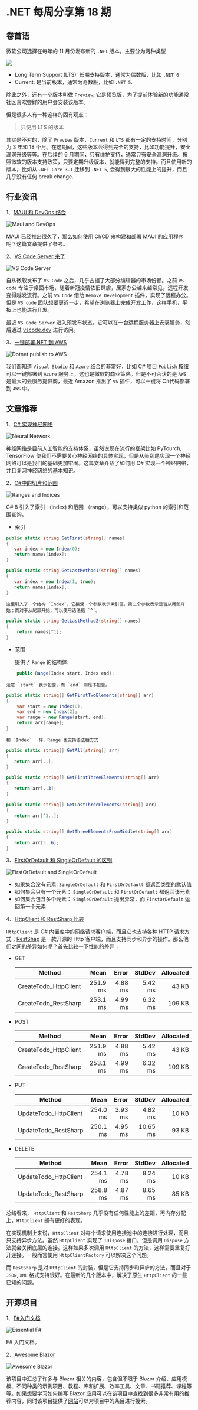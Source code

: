 # .NET 每周分享第 18 期

## 卷首语

微软公司选择在每年的 11 月份发布新的 `.NET` 版本，主要分为两种类型

![](https://dotnetweeklyimages.blob.core.windows.net/018/DotnetEdition.png)

- Long Term Support (LTS): 长期支持版本，通常为偶数版，比如 `.NET 6`
- Current: 是当前版本，通常为奇数版，比如 `.NET 5`.

除此之外，还有一个版本叫做 `Preview`, 它是预览版，为了提前体验新的功能通常社区喜欢尝鲜的用户会安装该版本。

但是很多人有一种这样的固有观点：

> 只使用 LTS 的版本

其实是不对的，除了 `Preview` 版本，`Current` 和 `LTS` 都有一定的支持时间，分别为 3 年和 18 个月。在这期间，这些版本会得到完全的支持，比如功能提升，安全漏洞升级等等。在后续的 6 月期间，只有维护支持，通常只有安全漏洞升级。按照微软的版本支持政策，只要定期升级版本，就能得到完整的支持。而且使用新的版本，比如从 `.NET Core 3.1` 迁移到 `.NET 5`, 会得到很大的性能上的提升，而且几乎没有任何 break change.

## 行业资讯

1、[MAUI 和 DevOps 结合](https://devblogs.microsoft.com/dotnet/devops-for-dotnet-maui/)

![Maui and DevOps](https://dotnetweeklyimages.blob.core.windows.net/018/MauiAndDevOps.png)

MAUI 已经推出很久了，那么如何使用 CI/CD 来构建和部署 MAUI 的应用程序呢？这篇文章提供了参考。

2、[VS Code Server 来了](https://dotnetweeklyimages.blob.core.windows.net/018/VSCodeServer.png)

![VS Code Server](https://dotnetweeklyimages.blob.core.windows.net/018/VSCodeServer.png)

自从微软发布了 `VS Code` 之后，几乎占据了大部分编辑器的市场份额。之前 `VS code` 专注于桌面市场，随着新冠疫情依旧肆虐，居家办公越来越常见，远程开发变得越发流行。之前 `VS Code` 借助 `Remove Development` 插件，实现了远程办公。但是 `VS code` 团队想要更近一步，希望在浏览器上完成开发工作，这样手机，平板上也能进行开发。

最近 `VS Code Server` 进入预发布状态，它可以在一台远程服务器上安装服务，然后通过 [vscode.dev](http://vscode.dev) 进行访问。

3、[一键部署.NET 到 AWS](https://aws.amazon.com/blogs/developer/aws-announces-a-streamlined-deployment-experience-for-net-applications)

![Dotnet publish to AWS](https://dotnetweeklyimages.blob.core.windows.net/018/PublishAWS.png)

我们都知道 `Visual Studio` 和 `Azure` 结合的非常好，比如 C# 项目 `Publish` 按纽可以一键部署到 `Azure` 服务上，这也是微软的商业策略。但是不可否认的是 `AWS` 是最大的云服务提供商，最近 Amazon 推出了 `VS` 插件，可以一键将 C#代码部署到 `AWS` 中。

## 文章推荐

1、[C# 实现神经网络](https://rubikscode.net/2022/07/04/implementing-simple-neural-network-in-c/)

![Neural Network](https://dotnetweeklyimages.blob.core.windows.net/018/NeuralNetwork.png)

神经网络是目前人工智能的支持体系，虽然说现在流行的框架比如 PyTourch, TensorFlow 使我们不需要关心神经网络的具体实现，但是从头到尾实现一个神经网络可以是我们的基础更加牢固。这篇文章介绍了如何用 C# 实现一个神经网络，并且复习神经网络的基本知识。

2、[C#中的切片和范围](https://code-maze.com/csharp-ranges-and-indices/)

![Ranges and Indices](https://dotnetweeklyimages.blob.core.windows.net/018/RangesAndIndices.png)

C# 8 引入了索引 （index) 和范围 （range），可以支持类似 python 的索引和范围查询。

- 索引

```csharp
public static string GetFirst(string[] names)
{
   var index = new Index(0);
   return names[index];
}

public static string GetLastMethod1(string[] names)
{
   var index = new Index(1, true);
   return names[index];
}
```

    这里引入了一个结构 `Index`，它接受一个参数表示索引值，第二个参数表示是否从尾部开始；而对于从尾部开始，可以使用语法糖 `^`。

```csharp
public static string GetLastMethod2(string[] names)
{
    return names[^1];
}

```

- 范围

  提供了 `Range` 的结构体:

```csharp
    public Range(Index start, Index end);
```

    注意 `start` 表示包含，而 `end` 则是不包含。

```csharp
public static string[] GetFirstTwoElements(string[] arr)
{
    var start = new Index(0);
    var end = new Index(2);
    var range = new Range(start, end);
    return arr[range];
}
```

    和 `Index` 一样，Range 也支持语法糖方式

```csharp
public static string[] GetAll(string[] arr)
{
   return arr[..];
}

public static string[] GetFirstThreeElements(string[] arr)
{
   return arr[..3];
}

public static string[] GetLastThreeElements(string[] arr)
{
   return arr[^3..];
}

public static string[] GetThreeElementsFromMiddle(string[] arr)
{
   return arr[3..6];
}
```

3、[FirstOrDefault 和 SingleOrDefault 的区别](https://www.youtube.com/watch?v=ZTWl2s8ScMc&ab_channel=NickChapsas)

![FirstOrDefault and SingleOrDefault](https://dotnetweeklyimages.blob.core.windows.net/018/FirstOrSingle.png)

- 如果集合没有元素: `SingleOrDefault` 和 `FirstOrDefault` 都返回类型的默认值
- 如何集合只有一个元素： `SingleOrDefault` 和 `FirstOrDefault` 都返回该元素
- 如何集合包含多个元素： `SingleOrDefault` 抛出异常，而 `FirstOrDefault` 返回第一个元素

4、[HttpClient 和 RestSharp 比较](https://code-maze.com/httpclient-vs-restsharp)

`HttpClient` 是 C# 内置库中的网络请求客户端，而且它也支持各种 HTTP 请求方式；[RestShap](https://github.com/restsharp/RestSharp) 是一款开源的 Http 客户端，而且支持同步和异步的操作。那么他们之间的差异如何呢？首先比较一下性能的差异：

- GET

  | Method                |     Mean |   Error |  StdDev | Allocated |
  | --------------------- | -------: | ------: | ------: | --------: |
  | CreateTodo_HttpClient | 251.9 ms | 4.88 ms | 5.42 ms |     43 KB |
  | CreateTodo_RestSharp  | 253.1 ms | 4.99 ms | 6.32 ms |    109 KB |

- POST

  | Method                |     Mean |   Error |  StdDev | Allocated |
  | --------------------- | -------: | ------: | ------: | --------: |
  | CreateTodo_HttpClient | 251.9 ms | 4.88 ms | 5.42 ms |     43 KB |
  | CreateTodo_RestSharp  | 253.1 ms | 4.99 ms | 6.32 ms |    109 KB |

- PUT

  | Method                |     Mean |   Error |   StdDev | Allocated |
  | --------------------- | -------: | ------: | -------: | --------: |
  | UpdateTodo_HttpClient | 254.0 ms | 3.93 ms |  4.82 ms |     10 KB |
  | UpdateTodo_RestSharp  | 250.1 ms | 4.95 ms | 10.65 ms |     93 KB |

- DELETE

  | Method                |     Mean |   Error |  StdDev | Allocated |
  | --------------------- | -------: | ------: | ------: | --------: |
  | UpdateTodo_HttpClient | 254.1 ms | 4.78 ms | 8.24 ms |     10 KB |
  | UpdateTodo_RestSharp  | 258.8 ms | 4.87 ms | 8.65 ms |     85 KB |

总结看来， `HttpClient` 和 `RestSharp` 几乎没有任何性能上的差距，再内存分配上，`HttpClient` 拥有更好的表现。

在实现机制上来说，`HttpClient` 对每个请求使用连接池中的连接进行处理，而且只支持异步方法。虽然 `HttpClient` 实现了 `IDispose` 接口，但是调用 `Dispose` 方法就会关闭底层的连接。这样如果多次调用 `HttpClient` 的方法，这样需要重复打开连接。一般而言使用 `HttpClientFactory` 可以解决这个问题。

而 `RestSharp` 是对 `HttpClient` 的封装，但是它支持同步和异步的方法，而且对于 `JSON`, `XML` 格式支持很好。在最新的几个版本中，解决了原生 `HttpClient` 的一些已知的问题。

## 开源项目

1、[F#入门文档](https://leanpub.com/essential-fsharp)

![Essential F#](https://dotnetweeklyimages.blob.core.windows.net/018/EssentialFsharp.png)

F# 入门文档。

2、[Awesome Blazor](https://github.com/AdrienTorris/awesome-blazor)

![Awesome Blazor](https://dotnetweeklyimages.blob.core.windows.net/018/AwesomeBlazor.png)

该项目中汇总了许多与 Blazor 相关的内容，包含但不限于 Blazor 介绍、应用模板、不同种类的示例项目、教程、库和扩展、效率工具、文章、书籍推荐、课程等等。如果想要学习如何编写 Blazor 应用可以在该项目中查找到很多非常有用的推荐内容，同时该项目提供了[网站](https://jsakamoto.github.io/awesome-blazor-browser)可以对项目中的条目进行搜索。
